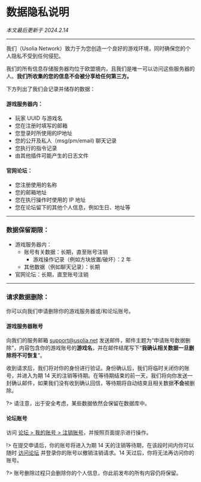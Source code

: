 # 数据隐私说明

*本文最后更新于 2024.2.14*

----------

我们（Usolia Network）致力于为您创造一个良好的游戏环境，同时确保您的个人隐私不受到任何侵犯。

我们的所有信息存储服务器均位于欧盟境内，且我们是唯一可以访问这些服务器的人。**我们所收集的您的信息不会被分享给任何第三方。**

下方列出了我们会记录并储存的数据：

#### 游戏服务器内：

- 玩家 UUID 与游戏名
- 您在注册时填写的邮箱
- 您登录时所使用的IP地址
- 您的公开及私人（msg/pm/email) 聊天记录
- 您执行的指令记录
- 由其他插件可能产生的日志文件

#### 官网论坛：

- 您注册使用的名称
- 您的邮箱地址
- 您在执行操作时使用的 IP 地址
- 您在论坛留下的其他个人信息，例如生日、地址等

----

### 数据保留期限：

- 游戏服务器内：
	- 账号有关数据：长期，直至账号注销
        - 游戏操作记录（例如方块放置/破坏）：2 年
	- 其他数据（例如聊天记录）：长期
- 官网论坛：长期，直至账号注销

----

### 请求数据删除：

你可以向我们申请删除你的游戏服务器或/和论坛账号。

#### 游戏服务器账号

向我们的服务邮箱 support@usolia.net 发送邮件，邮件主题为“申请账号数据删除”，内容包含你的游戏账号的**游戏名**，并在邮件结尾写下“**我确认相关数据一旦删除将不可恢复**”。

收到请求后，我们将对你的身份进行验证。身份确认后，我们将临时关闭你的账号，并进入为期 14 天的注销等待期。在等待期结束的前一天，我们将向你发送一封确认邮件，如果我们没有收到确认回信，等待期将自动结束且相关数据**不会**被删除。

?> 请注意，出于安全考虑，某些数据依然会保留在数据库中。

#### 论坛账号

访问 [论坛 > 我的账号 > 注销账号](https://usolia.net/account/delete)，并按照页面提示进行操作。

!> 在提交申请后，你的账号将进入为期 14 天的注销等待期，在该段时间内你可以随时 [访问论坛](https://usolia.net) 并登录你的账号以撤销注销请求。14 天过后，你将无法再访问你的账号。

?> 账号删除过程只会删除你的个人信息，你此前发布的所有内容仍将保留。
